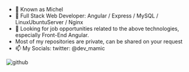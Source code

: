 - 👋 Known as Michel
- 👀 Full  Stack Web Developer: Angular / Express / MySQL / LinuxUbuntuServer / Nginx
- 💞️ Looking for job opportunities related to the above technologies, especially Front-End Angular.
- Most of my repositories are private, can be shared on your request
- 📫 My Socials: twitter: @dev_mamic

![github](https://user-images.githubusercontent.com/87860180/172473990-1211a9dd-2981-4992-bf1d-91a660494349.png)
